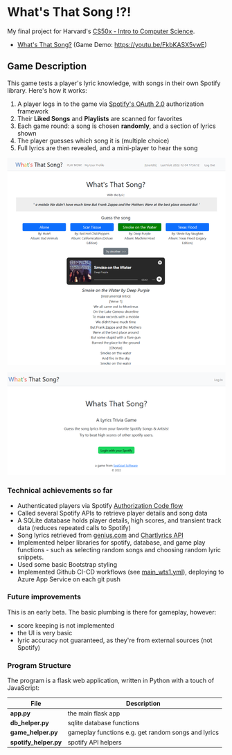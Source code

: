 # What's That Song !?!

My final project for Harvard's [CS50x - Intro to Computer Science](https://cs50.harvard.edu/x/2022/).


- [What's That Song?](https://youtu.be/FkbKASX5vwE) (Game Demo: https://youtu.be/FkbKASX5vwE)


## Game Description

This game tests a player's lyric knowledge, with songs in their own Spotify library. Here's how it works:

1. A player logs in to the game via [Spotify's OAuth 2.0](https://developer.spotify.com/documentation/general/guides/authorization/) authorization framework
2. Their **Liked Songs** and **Playlists** are scanned for favorites
3. Each game round: a song is chosen **randomly**, and a section of lyrics shown
4. The player guesses which song it is (multiple choice)
5. Full lyrics are then revealed, and a mini-player to hear the song

![Main screen](static/screen01.png)

![Main screen](static/screen02.png)


### Technical achievements so far

- Authenticated players via Spotify [Authorization Code flow](https://developer.spotify.com/documentation/general/guides/authorization/code-flow/)
- Called several Spotify APIs to retrieve player details and song data
- A SQLite database holds player details, high scores, and transient track data (reduces repeated calls to Spotify)
- Song lyrics retrieved from [genius.com](https://genius.com/) and [Chartlyrics API](http://www.chartlyrics.com/api.aspx)
- Implemented helper libraries for spotify, database, and game play functions - such as selecting random songs and choosing random lyric snippets.
- Used some basic Bootstrap styling
- Implemented Github CI-CD workflows (see [main_wts1.yml](.github/workflows/main_wts1.yml)), deploying to Azure App Service on each git push


### Future improvements

This is an early beta. The basic plumbing is there for gameplay, however:
- score keeping is not implemented
- the UI is very basic
- lyric accuracy not guaranteed, as they're from external sources (not Spotify)


### Program Structure

The program is a flask web application, written in Python with a touch of JavaScript:

| File                  | Description |
| --------------------- | ----------- |
| **app.py**            | the main flask app |
| **db_helper.py**      | sqlite database functions |
| **game_helper.py**    | gameplay functions e.g. get random songs and lyrics |
| **spotify_helper.py** | spotify API helpers |
